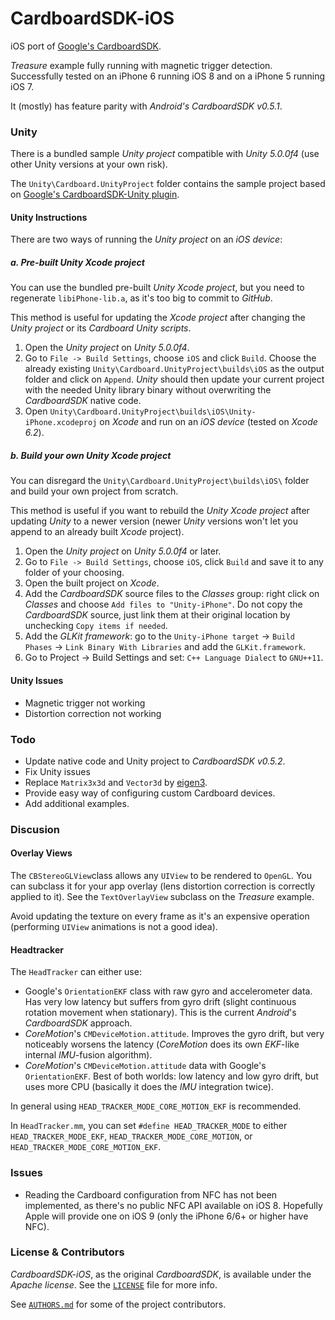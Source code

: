 CardboardSDK-iOS
===============

iOS port of  [Google's CardboardSDK](https://github.com/rsanchezsaez/cardboard-java).

*Treasure* example fully running with magnetic trigger detection. Successfully tested on an iPhone 6 running iOS 8 and on a iPhone 5 running iOS 7.

It (mostly) has feature parity with *Android's CardboardSDK v0.5.1*.

### Unity

There is a bundled sample *Unity project* compatible with *Unity 5.0.0f4* (use other Unity versions at your own risk).

The `Unity\Cardboard.UnityProject` folder contains the sample project based on [Google's CardboardSDK-Unity plugin](https://github.com/googlesamples/cardboard-unity).

#### Unity Instructions

There are two ways of running the *Unity project* on an *iOS device*:

##### a. Pre-built Unity Xcode project

You can use the bundled pre-built *Unity Xcode project*, but you need to regenerate `libiPhone-lib.a`, as it's too big to commit to *GitHub*.

This method is useful for updating the *Xcode project* after changing the *Unity project* or its *Cardboard Unity scripts*.

1. Open the *Unity project* on *Unity 5.0.0f4*.
2. Go to `File -> Build Settings`, choose `iOS` and click `Build`. Choose the already existing `Unity\Cardboard.UnityProject\builds\iOS` as the output folder and click on `Append`. *Unity* should then update your current project with the needed Unity library binary without overwriting the *CardboardSDK* native code.
4. Open `Unity\Cardboard.UnityProject\builds\iOS\Unity-iPhone.xcodeproj` on *Xcode* and run on an *iOS device* (tested on *Xcode 6.2*).
 
##### b. Build your own Unity Xcode project

You can disregard the `Unity\Cardboard.UnityProject\builds\iOS\` folder and build your own project from scratch.

This method is useful if you want to rebuild the *Unity Xcode project* after updating *Unity* to a newer version (newer *Unity* versions won't let you append to an already built *Xcode* project).

1. Open the *Unity project* on *Unity 5.0.0f4* or later.
2. Go to `File -> Build Settings`, choose `iOS`, click `Build` and save it to any folder of your choosing.
3. Open the built project on *Xcode*.
4. Add the *CardboardSDK* source files to the *Classes* group: right click on *Classes* and choose `Add files to "Unity-iPhone"`. Do not copy the *CardboardSDK* source, just link them at their original location by unchecking `Copy items if needed`.
5. Add the *GLKit framework*: go to the `Unity-iPhone target` -> `Build Phases` -> `Link Binary With Libraries` and add the `GLKit.framework`.
6. Go to Project -> Build Settings and set: `C++ Language Dialect` to `GNU++11`.

#### Unity Issues

- Magnetic trigger not working
- Distortion correction not working

### Todo

- Update native code and Unity project to *CardboardSDK v0.5.2*. 
- Fix Unity issues
- Replace `Matrix3x3d` and `Vector3d` by [eigen3](http://eigen.tuxfamily.org/).
- Provide easy way of configuring custom Cardboard devices.
- Add additional examples.

### Discusion

#### Overlay Views

The `CBStereoGLView`class allows any `UIView` to be rendered to `OpenGL`. You can subclass it for your app overlay (lens distortion correction is correctly applied to it). See the `TextOverlayView` subclass on the *Treasure* example.

Avoid updating the texture on every frame as it's an expensive operation (performing `UIView` animations is not a good idea).

#### Headtracker

 The `HeadTracker` can either use:

- Google's `OrientationEKF` class with raw gyro and accelerometer data. Has very low latency but suffers from gyro drift (slight continuous rotation movement when stationary). This is the current *Android*'s *CardboardSDK* approach.
- *CoreMotion*'s `CMDeviceMotion.attitude`. Improves the gyro drift, but very noticeably worsens the latency (*CoreMotion* does its own *EKF*-like internal *IMU*-fusion algorithm).
- *CoreMotion*'s `CMDeviceMotion.attitude` data with Google's `OrientationEKF`. Best of both worlds: low latency and low gyro drift, but uses more CPU (basically it does the *IMU* integration twice).

In general using `HEAD_TRACKER_MODE_CORE_MOTION_EKF` is recommended. 

In `HeadTracker.mm`, you can set `#define HEAD_TRACKER_MODE` to either
`HEAD_TRACKER_MODE_EKF`,
`HEAD_TRACKER_MODE_CORE_MOTION`, or
` HEAD_TRACKER_MODE_CORE_MOTION_EKF`.

### Issues

- Reading the Cardboard configuration from NFC has not been implemented, as there's no public NFC API available on iOS 8. Hopefully Apple will provide one on iOS 9 (only the iPhone 6/6+ or higher have NFC).


### License & Contributors

*CardboardSDK-iOS*, as the original *CardboardSDK*, is available under the *Apache license*. See the [`LICENSE`](./LICENSE) file for more info.

See  [`AUTHORS.md`](./AUTHORS.md) for some of the project contributors.

